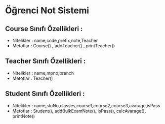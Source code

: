 # Öğrenci Not Sistemi
## Course Sınıfı Özellikleri :

* Nitelikler : name,code,prefix,note,Teacher
* Metotlar : Course() , addTeacher() , printTeacher()
## Teacher Sınıfı Özellikleri :

* Nitelikler : name,mpno,branch
* Metotlar : Teacher()
## Student Sınıfı Özellikleri :

* Nitelikler : name,stuNo,classes,course1,course2,course3,avarage,isPass
* Metotlar : Student(), addBulkExamNote(), isPass(), calcAvarage(), printNote()
